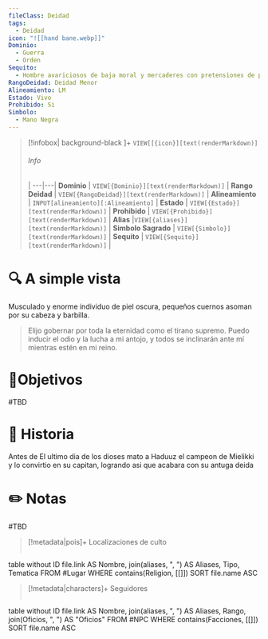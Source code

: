 ```yaml
---
fileClass: Deidad
tags:
  - Deidad
icon: "![[hand bane.webp]]"
Dominio:
  - Guerra
  - Orden
Sequito:
  - Hombre avariciosos de baja moral y mercaderes con pretensiones de progresar y pocos escrúpulos
RangoDeidad: Deidad Menor
Alineamiento: LM
Estado: Vivo
Prohibido: Si
Simbolo:
  - Mano Negra
---
```


> [!infobox| background-black ]+
`VIEW[[{icon}][text(renderMarkdown)]`
> ###### Info
>  |
> ---|---|
> **Dominio** | `VIEW[{Dominio}][text(renderMarkdown)]` |
> **Rango Deidad** | `VIEW[{RangoDeidad}][text(renderMarkdown)]` |
> **Alineamiento** | `INPUT[alineamiento][:Alineamiento]` |
> **Estado** | `VIEW[{Estado}][text(renderMarkdown)]` |
> **Prohibido** | `VIEW[{Prohibido}][text(renderMarkdown)]` |
> **Alias** |`VIEW[{aliases}][text(renderMarkdown)]` |
> **Simbolo Sagrado** | `VIEW[{Simbolo}][text(renderMarkdown)]` |
> **Sequito** | `VIEW[{Sequito}][text(renderMarkdown)]` |
# 🔍 A simple vista

Musculado y enorme individuo de piel oscura, pequeños cuernos asoman por su cabeza y barbilla.
>Elijo gobernar por toda la eternidad como el tirano supremo. Puedo inducir el odio y la lucha a mi antojo, y todos se inclinarán ante mí mientras estén en mi reino.
# 🎯Objetivos

#TBD
# 📜 Historia

Antes de El ultimo dia de los dioses mato a Haduuz el campeon de Mielikki y lo convirtio en su capitan, logrando asi que acabara con su antuga deida
# ✏️ Notas

#TBD

> [!metadata|pois]+ Localizaciones de culto
> ```dataview
table without ID file.link AS Nombre, join(aliases, ", ") AS Aliases, Tipo, Tematica
FROM #Lugar
WHERE  contains(Religion, [[]])
SORT file.name ASC

> [!metadata|characters]+ Seguidores
> ```dataview
table without ID file.link AS Nombre, join(aliases, ", ") AS Aliases, Rango, join(Oficios, ", ") AS "Oficios"
FROM #NPC
WHERE  contains(Facciones, [[]])
SORT file.name ASC
